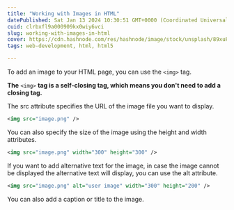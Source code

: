 ```yaml
---
title: "Working with Images in HTML"
datePublished: Sat Jan 13 2024 10:30:51 GMT+0000 (Coordinated Universal Time)
cuid: clrbxfl9a000909kx0wiy6vci
slug: working-with-images-in-html
cover: https://cdn.hashnode.com/res/hashnode/image/stock/unsplash/89xuP-XmyrA/upload/b56f31218acd7ca0bfc2cd0ab04cf9e5.jpeg
tags: web-development, html, html5

---
```


To add an image to your HTML page, you can use the `<img>` tag.

**The** `<img>` **tag is a self-closing tag, which means you don't need to add a closing tag.**

The src attribute specifies the URL of the image file you want to display.

```xml
<img src="image.png" />
```

You can also specify the size of the image using the height and width attributes.

```xml
<img src="image.png" width="300" height="300" />
```

If you want to add alternative text for the image, in case the image cannot be displayed the alternative text will display, you can use the alt attribute.

```xml
<img src="image.png" alt="user image" width="300" height="200" />
```

You can also add a caption or title to the image.